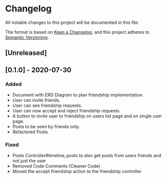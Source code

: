 # Changelog
All notable changes to this project will be documented in this file.

The format is based on [Keep a Changelog](https://keepachangelog.com/en/1.0.0/),
and this project adheres to [Semantic Versioning](https://semver.org/spec/v2.0.0.html).

## [Unreleased]

## [0.1.0] - 2020-07-30
### Added
- Document with ERD Diagram to plan friendship implementation.
- User can invite friends.
- User can see friendship requests.
- User can now accept and reject friendship requests.
- A button to invite user to friendship on users list page and on single user page.
- Posts to be seen by friends only.
- Refactored Posts 

### Fixed
- Posts Controller#timeline_posts to also get posts from users friends and not just the user
- Removed Code Comments (Cleaner Code)
- Moved the accept friendship action to the friendship controller
